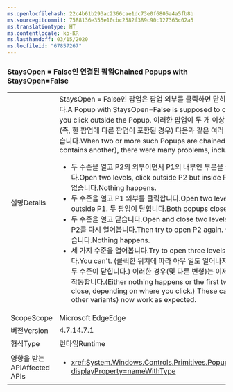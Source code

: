 ```yaml
---
ms.openlocfilehash: 22c4b61b293ac2366cae1dc73e0f6805a4a5fb8b
ms.sourcegitcommit: 7588136e355e10cbc2582f389c90c127363c02a5
ms.translationtype: HT
ms.contentlocale: ko-KR
ms.lasthandoff: 03/15/2020
ms.locfileid: "67857267"
---
```

### <a name="chained-popups-with-staysopenfalse"></a><span data-ttu-id="448fb-101">StaysOpen = False인 연결된 팝업</span><span class="sxs-lookup"><span data-stu-id="448fb-101">Chained Popups with StaysOpen=False</span></span>

|   |   |
|---|---|
|<span data-ttu-id="448fb-102">설명</span><span class="sxs-lookup"><span data-stu-id="448fb-102">Details</span></span>|<span data-ttu-id="448fb-103">StaysOpen = False인 팝업은 팝업 외부를 클릭하면 닫히게 되어 있습니다.</span><span class="sxs-lookup"><span data-stu-id="448fb-103">A Popup with StaysOpen=False is supposed to close when you click outside the Popup.</span></span> <span data-ttu-id="448fb-104">이러한 팝업이 두 개 이상 연결된 경우(즉, 한 팝업에 다른 팝업이 포함된 경우) 다음과 같은 여러 문제가 발생했습니다.</span><span class="sxs-lookup"><span data-stu-id="448fb-104">When two or more such Popups are chained (i.e. one contains another), there were many problems, including:</span></span><ul><li><span data-ttu-id="448fb-105">두 수준을 열고 P2의 외부이면서 P1의 내부인 부분을 클릭합니다.</span><span class="sxs-lookup"><span data-stu-id="448fb-105">Open two levels, click outside P2 but inside P1.</span></span>  <span data-ttu-id="448fb-106">아무 반응이 없습니다.</span><span class="sxs-lookup"><span data-stu-id="448fb-106">Nothing happens.</span></span></li><li><span data-ttu-id="448fb-107">두 수준을 열고 P1 외부를 클릭합니다.</span><span class="sxs-lookup"><span data-stu-id="448fb-107">Open two levels, click outside P1.</span></span>  <span data-ttu-id="448fb-108">두 팝업이 닫힙니다.</span><span class="sxs-lookup"><span data-stu-id="448fb-108">Both popups close.</span></span></li><li><span data-ttu-id="448fb-109">두 수준을 열고 닫습니다.</span><span class="sxs-lookup"><span data-stu-id="448fb-109">Open and close two levels.</span></span>  <span data-ttu-id="448fb-110">그런 다음, P2를 다시 열어봅니다.</span><span class="sxs-lookup"><span data-stu-id="448fb-110">Then try to open P2 again.</span></span>  <span data-ttu-id="448fb-111">아무 반응이 없습니다.</span><span class="sxs-lookup"><span data-stu-id="448fb-111">Nothing happens.</span></span></li><li><span data-ttu-id="448fb-112">세 가지 수준을 열어봅니다.</span><span class="sxs-lookup"><span data-stu-id="448fb-112">Try to open three levels.</span></span>  <span data-ttu-id="448fb-113">열리지 않습니다.</span><span class="sxs-lookup"><span data-stu-id="448fb-113">You can't.</span></span>  <span data-ttu-id="448fb-114">(클릭한 위치에 따라 아무 일도 일어나지 않거나 처음 두 수준이 닫힙니다.) 이러한 경우(및 다른 변형)는 이제 정상적으로 작동합니다.</span><span class="sxs-lookup"><span data-stu-id="448fb-114">(Either nothing happens or the first two levels close, depending on where you click.) These cases (and other variants) now work as expected.</span></span></li></ul>|
|<span data-ttu-id="448fb-115">Scope</span><span class="sxs-lookup"><span data-stu-id="448fb-115">Scope</span></span>|<span data-ttu-id="448fb-116">Microsoft Edge</span><span class="sxs-lookup"><span data-stu-id="448fb-116">Edge</span></span>|
|<span data-ttu-id="448fb-117">버전</span><span class="sxs-lookup"><span data-stu-id="448fb-117">Version</span></span>|<span data-ttu-id="448fb-118">4.7.1</span><span class="sxs-lookup"><span data-stu-id="448fb-118">4.7.1</span></span>|
|<span data-ttu-id="448fb-119">형식</span><span class="sxs-lookup"><span data-stu-id="448fb-119">Type</span></span>|<span data-ttu-id="448fb-120">런타임</span><span class="sxs-lookup"><span data-stu-id="448fb-120">Runtime</span></span>|
|<span data-ttu-id="448fb-121">영향을 받는 API</span><span class="sxs-lookup"><span data-stu-id="448fb-121">Affected APIs</span></span>|<ul><li><xref:System.Windows.Controls.Primitives.Popup.StaysOpen?displayProperty=nameWithType></li></ul>|
